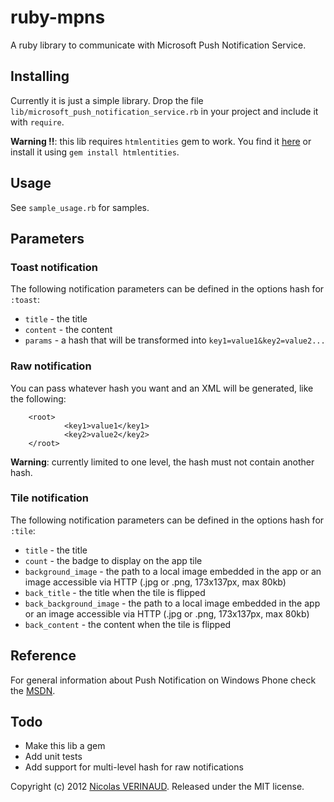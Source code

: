 # ruby-mpns

A ruby library to communicate with Microsoft Push Notification Service.

## Installing

Currently it is just a simple library.
Drop the file `lib/microsoft_push_notification_service.rb` in your project and include it with `require`.

**Warning !!**: this lib requires `htmlentities` gem to work. You find it [here](https://github.com/threedaymonk/htmlentities) 
or install it using `gem install htmlentities`.

## Usage

See `sample_usage.rb` for samples.

## Parameters

### Toast notification

The following notification parameters can be defined in the options hash for `:toast`:

* `title` - the title
* `content` - the content
* `params` - a hash that will be transformed into `key1=value1&key2=value2...`

### Raw notification

You can pass whatever hash you want and an XML will be generated, like the following:

		<root>
				<key1>value1</key1>
				<key2>value2</key2>
		</root>

**Warning**: currently limited to one level, the hash must not contain another hash.

### Tile notification

The following notification parameters can be defined in the options hash for `:tile`:

* `title` - the title
* `count` - the badge to display on the app tile
* `background_image` - the path to a local image embedded in the app or an image accessible via HTTP (.jpg or .png, 173x137px, max 80kb)
* `back_title` - the title when the tile is flipped
* `back_background_image` - the path to a local image embedded in the app or an image accessible via HTTP (.jpg or .png, 173x137px, max 80kb)
* `back_content` - the content when the tile is flipped

## Reference

For general information about Push Notification on Windows Phone check the [MSDN](http://msdn.microsoft.com/en-us/library/hh202945(v=vs.92).aspx).

## Todo

* Make this lib a gem
* Add unit tests
* Add support for multi-level hash for raw notifications

Copyright (c) 2012 [Nicolas VERINAUD](http://www.nverinaud.com). Released under the MIT license.


